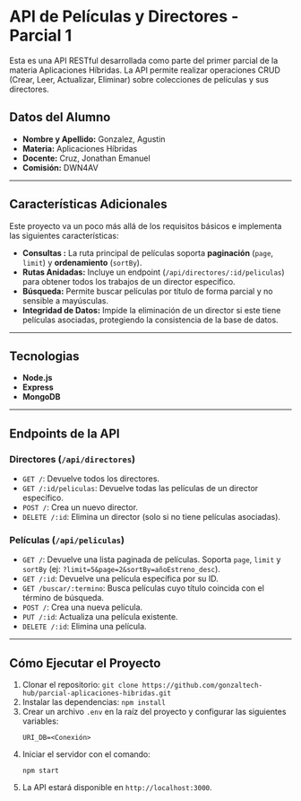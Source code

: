 # API de Películas y Directores - Parcial 1

Esta es una API RESTful desarrollada como parte del primer parcial de la materia Aplicaciones Híbridas. La API permite realizar operaciones CRUD (Crear, Leer, Actualizar, Eliminar) sobre colecciones de películas y sus directores.

## Datos del Alumno

*   **Nombre y Apellido:** Gonzalez, Agustin
*   **Materia:** Aplicaciones Híbridas
*   **Docente:** Cruz, Jonathan Emanuel
*   **Comisión:** DWN4AV

---

## Características Adicionales

Este proyecto va un poco más allá de los requisitos básicos e implementa las siguientes características:

*   **Consultas :** La ruta principal de películas soporta **paginación** (`page`, `limit`) y **ordenamiento** (`sortBy`).
*   **Rutas Anidadas:** Incluye un endpoint (`/api/directores/:id/peliculas`) para obtener todos los trabajos de un director específico.
*   **Búsqueda:** Permite buscar películas por título de forma parcial y no sensible a mayúsculas.
*   **Integridad de Datos:** Impide la eliminación de un director si este tiene películas asociadas, protegiendo la consistencia de la base de datos.

---

## Tecnologias

*   **Node.js**
*   **Express**
*   **MongoDB**

---

## Endpoints de la API

### Directores (`/api/directores`)

*   `GET /`: Devuelve todos los directores.
*   `GET /:id/peliculas`: Devuelve todas las películas de un director específico.
*   `POST /`: Crea un nuevo director.
*   `DELETE /:id`: Elimina un director (solo si no tiene películas asociadas).

### Películas (`/api/peliculas`)

*   `GET /`: Devuelve una lista paginada de películas. Soporta `page`, `limit` y `sortBy` (ej: `?limit=5&page=2&sortBy=añoEstreno_desc`).
*   `GET /:id`: Devuelve una película específica por su ID.
*   `GET /buscar/:termino`: Busca películas cuyo título coincida con el término de búsqueda.
*   `POST /`: Crea una nueva película.
*   `PUT /:id`: Actualiza una película existente.
*   `DELETE /:id`: Elimina una película.

---

## Cómo Ejecutar el Proyecto

1.  Clonar el repositorio: `git clone https://github.com/gonzaltech-hub/parcial-aplicaciones-hibridas.git`
2.  Instalar las dependencias: `npm install`
3.  Crear un archivo `.env` en la raíz del proyecto y configurar las siguientes variables:
    ```    PORT=3000
    URI_DB=<Conexión>
    ```
4.  Iniciar el servidor con el comando:
    ```
    npm start
    ```
5.  La API estará disponible en `http://localhost:3000`.